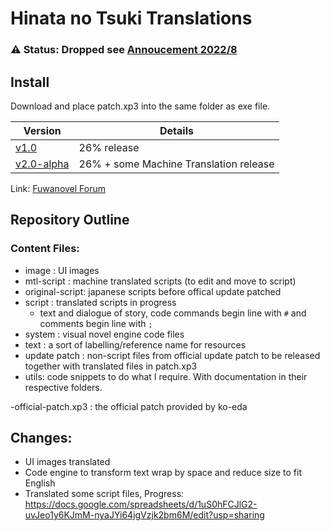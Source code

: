 # Hinata no Tsuki Translations

### :warning: Status: Dropped see [Annoucement 2022/8](https://github.com/Hinata-no-Tsuki-Translations/patch/discussions/12)

## Install
Download and place patch.xp3 into the same folder as exe file.

| Version | Details |
|---|---|
|[v1.0](https://github.com/Hinata-no-Tsuki-Translations/patch/releases/tag/v1.0)    | 26% release |
|[v2.0-alpha](https://github.com/Hinata-no-Tsuki-Translations/patch/releases/tag/v2.0.0-alpha)   | 26% + some Machine Translation release |


Link: [Fuwanovel Forum](https://forums.fuwanovel.net/topic/24935-hinata-no-tsuki-english-translation-recruiting/)  

## Repository Outline
### Content Files:
- image :  UI images
- mtl-script : machine translated scripts (to edit and move to script)
- original-script: japanese scripts before offical update patched
- script :  translated scripts in progress
  - text and dialogue of story, code commands begin line with `#` and comments begin line with `;`
- system :  visual novel engine code files
- text :  a sort of labelling/reference name for resources
- update patch :  non-script files from official update patch to be released together with translated files in patch.xp3
- utils: code snippets to do what I require. With documentation in their respective folders. 

-official-patch.xp3 : the official patch provided by ko-eda

## Changes: 
- UI images translated
- Code engine to transform text wrap by space and reduce size to fit English
- Translated some script files, Progress:  https://docs.google.com/spreadsheets/d/1uS0hFCJlG2-uvJeo1y6KJmM-nyaJYi64jgVzjk2bm6M/edit?usp=sharing
